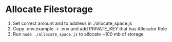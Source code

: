 # Allocate Filestorage

1. Set correct amount and to address in ./allocate_space.js
2. Copy .env.example -> .env and add PRIVATE_KEY that has Allocator Role
3. Run `node ./allocate_space.js` to allocate ~100 mb of storage

